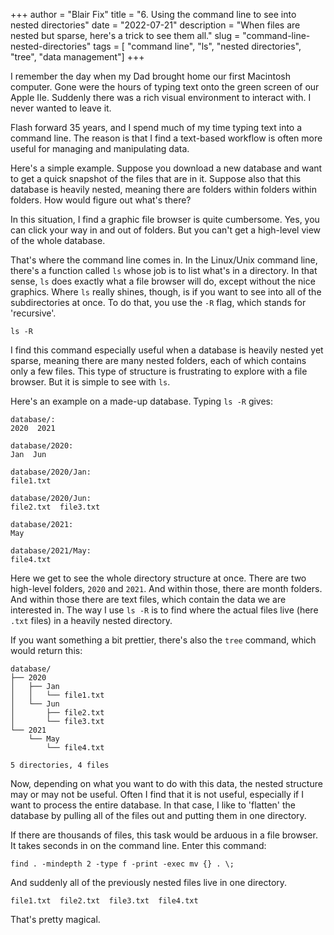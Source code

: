 +++
author = "Blair Fix"
title = "6. Using the command line to see into nested directories"
date = "2022-07-21"
description = "When files are nested but sparse, here's a trick to see them all."
slug = "command-line-nested-directories"
tags = [ "command line", "ls", "nested directories", "tree", "data management"]
+++


I remember the day when my Dad brought home our first Macintosh computer. Gone were the hours of typing text onto the green screen of our Apple IIe. Suddenly there was a rich visual environment to interact with. I never wanted to leave it.

Flash forward 35 years, and I spend much of my time typing text into a command line. The reason is that I find a text-based workflow is often more useful for managing and manipulating data.

Here's a simple example. Suppose you download a new database and want to get a quick snapshot of the files that are in it. Suppose also that this database is heavily nested, meaning there are folders within folders within folders. How would figure out what's there?

In this situation, I find a graphic file browser is quite cumbersome. Yes, you can click your way in and out of folders. But you can't get a high-level view of the whole database.

That's where the command line comes in. In the Linux/Unix command line, there's a function called `ls` whose job is to list what's in a directory. In that sense, `ls` does exactly what a file browser will do, except without the nice graphics. Where `ls` really shines, though, is if you want to see into all of the subdirectories at once. To do that, you use the `-R` flag, which stands for 'recursive'.

```
ls -R
```

I find this command especially useful when a database is heavily nested yet sparse, meaning there are many nested folders, each of which contains only a few files. This type of structure is frustrating to explore with a file browser. But it is simple to see with `ls`.

Here's an example on a made-up database. Typing `ls -R` gives:

```
database/:
2020  2021

database/2020:
Jan  Jun

database/2020/Jan:
file1.txt

database/2020/Jun:
file2.txt  file3.txt

database/2021:
May

database/2021/May:
file4.txt
```

Here we get to see the whole directory structure at once. There are two high-level folders, `2020` and `2021`. And within those, there are month folders. And within those there are text files, which contain the data we are interested in. The way I use `ls -R` is to find where the actual files live (here `.txt` files) in a heavily nested directory. 

If you want something a bit prettier, there's also the `tree` command, which would return this:

```
database/
├── 2020
│   ├── Jan
│   │   └── file1.txt
│   └── Jun
│       ├── file2.txt
│       └── file3.txt
└── 2021
    └── May
        └── file4.txt

5 directories, 4 files
```

Now, depending on what you want to do with this data, the nested structure may or may not be useful. Often I find that it is not useful, especially if I want to process the entire database. In that case, I like to 'flatten' the database by pulling all of the files out and putting them in one directory. 

If there are thousands of files, this task would be arduous in a file browser. It takes seconds in on the command line. Enter this command:


```
find . -mindepth 2 -type f -print -exec mv {} . \;
```

And suddenly all of the previously nested files live in one directory.


```
file1.txt  file2.txt  file3.txt  file4.txt
```

That's pretty magical.


